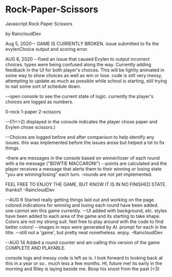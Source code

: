 # Rock-Paper-Scissors
Javascript Rock Paper Scissors

by RaincloudDev 



Aug 5, 2020-- GAME IS CURRENTLY BROKEN. issue submitted to fix the evylenChoice output and scoring error.

AUG 6, 2020 --fixed an issue that caused Evylen to output incorrect choices. types were being confused along the way. Currently adding feedback in the UI for both player's choices. This will be lighlty animated in some way to show choices as well as win or lose. code is still very messy, attempting to update as much as possible while school is starting, still trying to nail some sort of schedule down. 

--open console to see the current state of logic. currently the player's choices are logged as numbers. 

0-rock
1-paper
2-scissors

--((1<>2) displayed in the console indicates the player chose paper and Evylen chose scissors.)

--Choices are logged before and after comparison to help identify any issues. this was implemented before the issues arose but helped a lot to fix things.

-there are messages in the console based on winner/loser of each round with a tie message ("BOWTIE MACCARONI")
--points are calculated and the player receives a message that alerts them to their winning or losing state "you are winning/losing" each turn.
-rounds are not yet implemented. 

FEEL FREE TO ENJOY THE GAME, BUT KNOW IT IS IN NO FINISHED STATE. 
thanks!! -RaincloudDev

--AUG 6 Started really getting things laid out and working on the page. colored indications for winning and losing each round have been added. one cannot win this game currently. 
--UI added with background, etc. styles have been added to each area of the game and its starting to take shape. Colors are not my strong suit. feel free to play around with the code to find better colors!
--images in repo were generated by AI. prompt for each in the title.
--still not a 'game', but pretty neat nonetheless. enjoy. -RaincloudDev

--AUG 14 Added a round counter and am calling this version of the game COMPLETE AND PLAYABLE. 

console logs and messy code is left as is.
 I look forward to looking back at this in a year or so.. much less a few months. HI, future me! 
 its early in the morning and Riley is laying beside me. Boop his snoot from the past (<3)